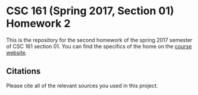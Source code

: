 # CSC 161 (Spring 2017, Section 01) Homework 2

This is the repository for the second homework of the spring 2017 semester of CSC 161 section 01. You can find the specifics of the home on the [course website](http://www.cs.grinnell.edu/~osera/courses/csc161/17sp/homeworks/03-function-exercises.html).

## Citations

Please cite all of the relevant sources you used in this project.
